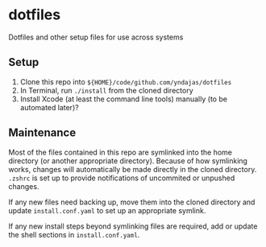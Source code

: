 # dotfiles

Dotfiles and other setup files for use across systems

## Setup

1. Clone this repo into `${HOME}/code/github.com/yndajas/dotfiles`
1. In Terminal, run `./install` from the cloned directory
1. Install Xcode (at least the command line tools) manually (to be automated
   later)?

## Maintenance

Most of the files contained in this repo are symlinked into the home directory
(or another appropriate directory). Because of how symlinking works, changes
will automatically be made directly in the cloned directory. `.zshrc` is set up
to provide notifications of uncommited or unpushed changes.

If any new files need backing up, move them into the cloned directory and update
`install.conf.yaml` to set up an appropriate symlink.

If any new install steps beyond symlinking files are required, add or update the
shell sections in `install.conf.yaml`.
